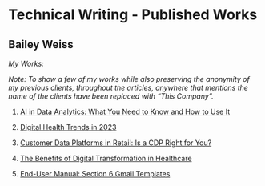 # Technical Writing - Published Works

## Bailey Weiss

*My Works:*

*Note: To show a few of my works while also preserving the anonymity of my previous clients, throughout the articles, anywhere that mentions the name of the clients have been replaced with “This Company”.*

1. [AI in Data Analytics: What You Need to Know and How to Use It](source/AI_Article.pdf)

2. [Digital Health Trends in 2023](source/Digital_Health_Trends.pdf)

3. [Customer Data Platforms in Retail: Is a CDP Right for You?](source/CDP_Article.pdf)

4. [The Benefits of Digital Transformation in Healthcare](source/Digital_Transformation.pdf)

5. [End-User Manual: Section 6 Gmail Templates](source/end_user.pdf)

